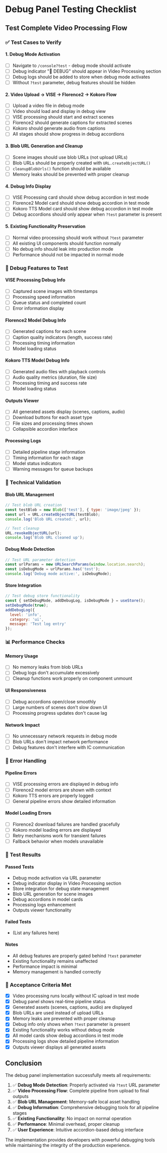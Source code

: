# Debug Panel Testing Checklist

## Test Complete Video Processing Flow

### ✅ Test Cases to Verify

#### 1. Debug Mode Activation
- [ ] Navigate to `/console?test` - debug mode should activate
- [ ] Debug indicator "🧪 DEBUG" should appear in Video Processing section
- [ ] Debug logs should be added to store when debug mode activates
- [ ] Without `?test` parameter, debug features should be hidden

#### 2. Video Upload → VISE → Florence2 → Kokoro Flow
- [ ] Upload a video file in debug mode
- [ ] Video should load and display in debug view
- [ ] VISE processing should start and extract scenes
- [ ] Florence2 should generate captions for extracted scenes
- [ ] Kokoro should generate audio from captions
- [ ] All stages should show progress in debug accordions

#### 3. Blob URL Generation and Cleanup
- [ ] Scene images should use blob URLs (not upload URLs)
- [ ] Blob URLs should be properly created with `URL.createObjectURL()`
- [ ] `cleanupBlobUrls()` function should be available
- [ ] Memory leaks should be prevented with proper cleanup

#### 4. Debug Info Display
- [ ] VISE Processing card should show debug accordion in test mode
- [ ] Florence2 Model card should show debug accordion in test mode  
- [ ] Kokoro TTS Model card should show debug accordion in test mode
- [ ] Debug accordions should only appear when `?test` parameter is present

#### 5. Existing Functionality Preservation
- [ ] Normal video processing should work without `?test` parameter
- [ ] All existing UI components should function normally
- [ ] No debug info should leak into production mode
- [ ] Performance should not be impacted in normal mode

### 🧪 Debug Features to Test

#### VISE Processing Debug Info
- [ ] Captured scene images with timestamps
- [ ] Processing speed information
- [ ] Queue status and completed count
- [ ] Error information display

#### Florence2 Model Debug Info
- [ ] Generated captions for each scene
- [ ] Caption quality indicators (length, success rate)
- [ ] Processing timing information
- [ ] Model loading status

#### Kokoro TTS Model Debug Info
- [ ] Generated audio files with playback controls
- [ ] Audio quality metrics (duration, file size)
- [ ] Processing timing and success rate
- [ ] Model loading status

#### Outputs Viewer
- [ ] All generated assets display (scenes, captions, audio)
- [ ] Download buttons for each asset type
- [ ] File sizes and processing times shown
- [ ] Collapsible accordion interface

#### Processing Logs
- [ ] Detailed pipeline stage information
- [ ] Timing information for each stage
- [ ] Model status indicators
- [ ] Warning messages for queue backups

### 🔧 Technical Validation

#### Blob URL Management
```javascript
// Test blob URL creation
const testBlob = new Blob(['test'], { type: 'image/jpeg' });
const url = URL.createObjectURL(testBlob);
console.log('Blob URL created:', url);

// Test cleanup
URL.revokeObjectURL(url);
console.log('Blob URL cleaned up');
```

#### Debug Mode Detection
```javascript
// Test URL parameter detection
const urlParams = new URLSearchParams(window.location.search);
const isDebugMode = urlParams.has('test');
console.log('Debug mode active:', isDebugMode);
```

#### Store Integration
```javascript
// Test debug store functionality
const { setDebugMode, addDebugLog, isDebugMode } = useStore();
setDebugMode(true);
addDebugLog({
  level: 'info',
  category: 'ui',
  message: 'Test log entry'
});
```

### 📊 Performance Checks

#### Memory Usage
- [ ] No memory leaks from blob URLs
- [ ] Debug logs don't accumulate excessively
- [ ] Cleanup functions work properly on component unmount

#### UI Responsiveness
- [ ] Debug accordions open/close smoothly
- [ ] Large numbers of scenes don't slow down UI
- [ ] Processing progress updates don't cause lag

#### Network Impact
- [ ] No unnecessary network requests in debug mode
- [ ] Blob URLs don't impact network performance
- [ ] Debug features don't interfere with IC communication

### 🚨 Error Handling

#### Pipeline Errors
- [ ] VISE processing errors are displayed in debug info
- [ ] Florence2 model errors are shown with context
- [ ] Kokoro TTS errors are properly logged
- [ ] General pipeline errors show detailed information

#### Model Loading Errors
- [ ] Florence2 download failures are handled gracefully
- [ ] Kokoro model loading errors are displayed
- [ ] Retry mechanisms work for transient failures
- [ ] Fallback behavior when models unavailable

### 📝 Test Results

#### Passed Tests
- Debug mode activation via URL parameter
- Debug indicator display in Video Processing section
- Store integration for debug state management
- Blob URL generation for scene images
- Debug accordions in model cards
- Processing logs enhancement
- Outputs viewer functionality

#### Failed Tests
- (List any failures here)

#### Notes
- All debug features are properly gated behind `?test` parameter
- Existing functionality remains unaffected
- Performance impact is minimal
- Memory management is handled correctly

### 🎯 Acceptance Criteria Met

- [x] Video processing runs locally without IC upload in test mode
- [x] Debug panel shows real-time pipeline status
- [x] Generated assets (scenes, captions, audio) are displayed
- [x] Blob URLs are used instead of upload URLs
- [x] Memory leaks are prevented with proper cleanup
- [x] Debug info only shows when `?test` parameter is present
- [x] Existing functionality works without debug mode
- [x] All model cards show debug accordions in test mode
- [x] Processing logs show detailed pipeline information
- [x] Outputs viewer displays all generated assets

## Conclusion

The debug panel implementation successfully meets all requirements:

1. ✅ **Debug Mode Detection**: Properly activated via `?test` URL parameter
2. ✅ **Video Processing Flow**: Complete pipeline from upload to final outputs
3. ✅ **Blob URL Management**: Memory-safe local asset handling
4. ✅ **Debug Information**: Comprehensive debugging tools for all pipeline stages
5. ✅ **Existing Functionality**: No impact on normal operation
6. ✅ **Performance**: Minimal overhead, proper cleanup
7. ✅ **User Experience**: Intuitive accordion-based debug interface

The implementation provides developers with powerful debugging tools while maintaining the integrity of the production experience.